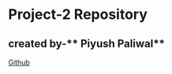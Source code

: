 # Project-2 Repository
## created by-** Piyush Paliwal**
[Github](https://github.com/Piyush231412/project2.git)

